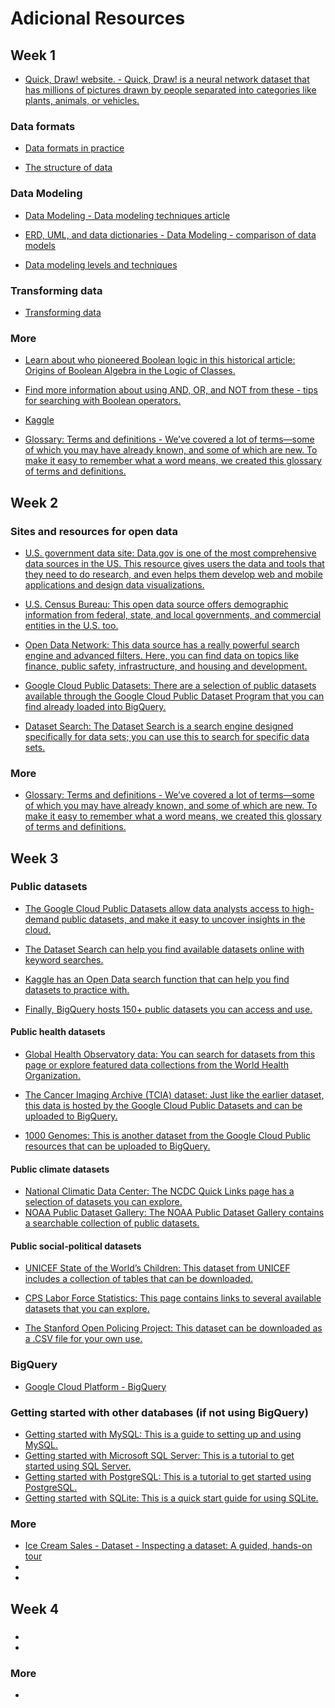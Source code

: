 # Adicional Resources

## Week 1

- [Quick, Draw! website. - Quick, Draw! is a neural network dataset that has millions of pictures drawn by people separated into categories like plants, animals, or vehicles. ](https://quickdraw.withgoogle.com/data/cloud)
### Data formats

- [Data formats in practice](week1/Dataformatsinpractice.pdf)

- [The structure of data](week1/Thestructureofdata.pdf)

### Data Modeling

- [Data Modeling - Data modeling techniques article](https://dataedo.com/blog/basic-data-modeling-techniques)

- [ERD, UML, and data dictionaries - Data Modeling - comparison of data models​](https://www.1keydata.com/datawarehousing/data-modeling-levels.html)

- [Data modeling levels and techniques](week1/Datamodelinglevelsandtechniques.pdf)

### Transforming data

- [Transforming data](week1/Transformingdata.pdf)
### More

- [Learn about who pioneered Boolean logic in this historical article: Origins of Boolean Algebra in the Logic of Classes.](https://www.maa.org/press/periodicals/convergence/origins-of-boolean-algebra-in-the-logic-of-classes-george-boole-john-venn-and-c-s-peirce)

- [F​ind more information about using AND, OR, and NOT from these - tips for searching with Boolean operators.](https://libguides.mit.edu/c.php?g=175963&p=1158594)

- [Kaggle ](http://www.kaggle.com/)

- [Glossary: Terms and definitions - We’ve covered a lot of terms—some of which you may have already known, and some of which are new. To make it easy to remember what a word means, we created this glossary of terms and definitions.](https://docs.google.com/document/d/1l-VExdbkB1xDFtxlhwEfRYG58u6-zsfzqMvHno75SRk/template/preview)

## Week 2

### Sites and resources for open data

- [U.S. government data site: Data.gov is one of the most comprehensive data sources in the US. This resource gives users the data and tools that they need to do research, and even helps them develop web and mobile applications and design data visualizations. ](https://www.data.gov/)

- [U.S. Census Bureau: This open data source offers demographic information from federal, state, and local governments, and commercial entities in the U.S. too.](https://www.census.gov/data.html)

- [Open Data Network: This data source has a really powerful search engine and advanced filters. Here, you can find data on topics like finance, public safety, infrastructure, and housing and development.](https://www.opendatanetwork.com/)

- [Google Cloud Public Datasets: There are a selection of public datasets available through the Google Cloud Public Dataset Program that you can find already loaded into BigQuery.](https://cloud.google.com/public-datasets)

- [Dataset Search: The Dataset Search is a search engine designed specifically for data sets; you can use this to search for specific data sets. ](https://datasetsearch.research.google.com/)

### More

- [Glossary: Terms and definitions - We’ve covered a lot of terms—some of which you may have already known, and some of which are new. To make it easy to remember what a word means, we created this glossary of terms and definitions.](https://docs.google.com/document/d/1TnFI_yFdhFSA2qWg4Ln24hHBjXsShxT1Jws6EwiHJtw/template/preview?resourcekey=0-h5EEEfy05Rg6M-Zbv9Xu9A)

## Week 3

### Public datasets

- [The Google Cloud Public Datasets allow data analysts access to high-demand public datasets, and make it easy to uncover insights in the cloud. ](https://cloud.google.com/public-datasets)

- [The Dataset Search can help you find available datasets online with keyword searches.](https://datasetsearch.research.google.com/)

- [Kaggle has an Open Data search function that can help you find datasets to practice with.](https://www.kaggle.com/datasets?utm_medium=paid&utm_source=google.com+search&utm_campaign=datasets&gclid=CjwKCAiAt9z-BRBCEiwA_bWv-L6PpACh6RzmrJjQjmNGCCE7kky1FCtc6Jf1qld-4NwDMYL0WsUyxBoCdwAQAvD_BwE)

- [Finally, BigQuery hosts 150+ public datasets you can access and use.](https://cloud.google.com/bigquery/public-data)

#### Public health datasets

- [Global Health Observatory data: You can search for datasets from this page or explore featured data collections from the World Health Organization.](https://www.who.int/data/collections)

- [The Cancer Imaging Archive (TCIA) dataset: Just like the earlier dataset, this data is hosted by the Google Cloud Public Datasets and can be uploaded to BigQuery.](https://cloud.google.com/healthcare/docs/resources/public-datasets/tcia)

- [1000 Genomes: This is another dataset from the Google Cloud Public resources that can be uploaded to BigQuery.](https://cloud.google.com/life-sciences/docs/resources/public-datasets/1000-genomes)

#### Public climate datasets

- [National Climatic Data Center: The NCDC Quick Links page has a selection of datasets you can explore.](https://www.ncdc.noaa.gov/data-access/quick-links)
- [NOAA Public Dataset Gallery: The NOAA Public Dataset Gallery contains a searchable collection of public datasets.](https://www.climate.gov/maps-data/datasets)

#### Public social-political datasets

- [UNICEF State of the World’s Children: This dataset from UNICEF includes a collection of tables that can be downloaded.](https://data.unicef.org/resources/dataset/sowc-2019-statistical-tables/)

- [CPS Labor Force Statistics: This page contains links to several available datasets that you can explore.](https://www.bls.gov/cps/tables.htm)

- [The Stanford Open Policing Project: This dataset can be downloaded as a .CSV file for your own use.](https://openpolicing.stanford.edu/)

### BigQuery

- [Google Cloud Platform - BigQuery](https://console.cloud.google.com/bigquery)

### Getting started with other databases (if not using BigQuery)

- [G​etting started with MySQL: This is a guide to setting up and using MySQL.](https://dev.mysql.com/doc/mysql-getting-started/en/)
- [G​etting started with Microsoft SQL Server: This is a tutorial to get started using SQL Server.](https://docs.microsoft.com/en-us/sql/relational-databases/tutorial-getting-started-with-the-database-engine?view=sql-server-ver15)
- [G​etting started with PostgreSQL: This is a tutorial to get started using PostgreSQL.](https://www.postgresql.org/docs/10/tutorial-start.html)
- [Getting started with SQLite: This is a quick start guide for using SQLite.](https://www.sqlite.org/quickstart.html)

### More

- [Ice Cream Sales - Dataset - Inspecting a dataset: A guided, hands-on tour](https://docs.google.com/spreadsheets/d/1lZuzJT6to-yirPSU5hW4-IETAVddm4cfrV8zZ-kFZO8/edit?usp=sharing&resourcekey=0-RU8jlmHAenreRLvHOCUDPQ)
- []()
- []()

## Week 4

###

- []()
-
### More

- []()
